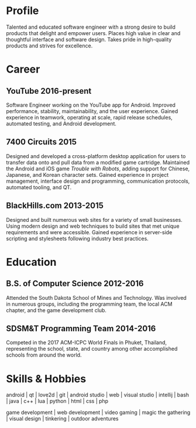 # Profile

Talented and educated software engineer with a strong desire to build products that delight and
empower users. Places high value in clear and thoughtful interface and software design. Takes
pride in high-quality products and strives for excellence.

# <i class="fa fa-suitcase" aria-hidden="true"></i> Career

## YouTube <span class="subtitle">2016-present</span>

Software Engineer working on the YouTube app for Android. Improved performance, stability,
maintainability, and the user experience. Gained experience in teamwork, operating at scale, rapid
release schedules, automated testing, and Android development.

## 7400 Circuits <span class="subtitle">2015</span>

Designed and developed a cross-platform desktop application for users to transfer data onto and
pull data from a modified game cartridge. Maintained the Android and iOS game *Trouble with
Robots*, adding support for Chinese, Japanese, and Korean character sets. Gained experience in
project management, interface design and programming, communication protocols, automated tooling,
and QT.

## BlackHills.com <span class="subtitle">2013-2015</span>

Designed and built numerous web sites for a variety of small businesses. Using modern design and
web techniques to build sites that met unique requirements and were accessible. Gained
experience in server-side scripting and stylesheets following industry best practices. 

# <i class="fa fa-graduation-cap" aria-hidden="true"></i> Education

## B.S. of Computer Science <span class="subtitle">2012-2016</span>

Attended the South Dakota School of Mines and Technology. Was involved in numerous groups,
including the programming team, the local ACM chapter, and the game development club.

## SDSM&amp;T Programming Team <span class="subtitle">2014-2016</span>

Competed in the 2017 ACM-ICPC World Finals in Phuket, Thailand, representing the school,
state, and country among other accomplished schools from around the world.

# <i class="fa fa-gamepad" aria-hidden="true"></i> Skills &amp; Hobbies

android | qt | love2d | git | android&nbsp;studio | web | visual&nbsp;studio | intellij | bash
| java | c++ | lua | python | html | css | php


game&nbsp;development | web&nbsp;development | video&nbsp;gaming | magic&nbsp;the&nbsp;gathering
| visual&nbsp;design | tinkering | outdoor&nbsp;adventures
